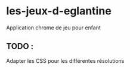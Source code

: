 # les-jeux-d-eglantine
Application chrome de jeu pour enfant

## TODO :
Adapter les CSS pour les différentes résolutions
